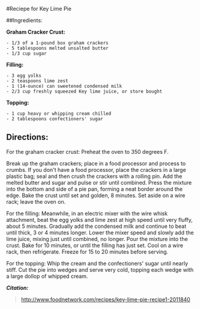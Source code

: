 #Reciepe for Key Lime Pie

##Ingredients:

**Graham Cracker Crust:**
	
	- 1/3 of a 1-pound box graham crackers
	- 5 tablespoons melted unsalted butter
	- 1/3 cup sugar

**Filling:**
	
	- 3 egg yolks
	- 2 teaspoons lime zest
	- 1 (14-ounce) can sweetened condensed milk
	- 2/3 cup freshly squeezed Key lime juice, or store bought

**Topping:**
	
	- 1 cup heavy or whipping cream chilled
	- 2 tablespoons confectioners' sugar

## Directions:

For the graham cracker crust: Preheat the oven to 350 degrees F.

Break up the graham crackers; place in a food processor and process to crumbs. If you don't have a food processor, place the crackers in a large plastic bag; seal and then crush the crackers with a rolling pin. Add the melted butter and sugar and pulse or stir until combined. Press the mixture into the bottom and side of a pie pan, forming a neat border around the edge. Bake the crust until set and golden, 8 minutes. Set aside on a wire rack; leave the oven on.

For the filling: Meanwhile, in an electric mixer with the wire whisk attachment, beat the egg yolks and lime zest at high speed until very fluffy, about 5 minutes. Gradually add the condensed milk and continue to beat until thick, 3 or 4 minutes longer. Lower the mixer speed and slowly add the lime juice, mixing just until combined, no longer. Pour the mixture into the crust. Bake for 10 minutes, or until the filling has just set. Cool on a wire rack, then refrigerate. Freeze for 15 to 20 minutes before serving.

For the topping: Whip the cream and the confectioners' sugar until nearly stiff. Cut the pie into wedges and serve very cold, topping each wedge with a large dollop of whipped cream.

**_Citation:_**
>http://www.foodnetwork.com/recipes/key-lime-pie-recipe1-2011840